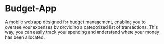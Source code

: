 # Budget-App
A mobile web app designed for budget management, enabling you to oversee your expenses by providing a categorized list of transactions. This way, you can easily track your spending and understand where your money has been allocated.
